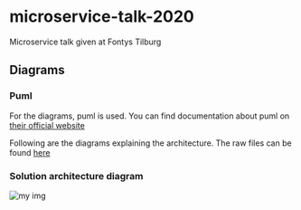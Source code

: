 # microservice-talk-2020
Microservice talk given at Fontys Tilburg


## Diagrams

### Puml
For the diagrams, puml is used. You can find documentation about puml on [their official website](https://www.plantuml.com/)

Following are the diagrams explaining the architecture. The raw files can be found [here](./puml+diagrams)

### Solution architecture diagram
![my img](https://www.plantuml.com/plantuml/img/VP8x3i8m44JxFOLBA29n0XGYH4S5Y7hZB2XAiC4V6fIx4-U3rag8YvKyC-jvXLFhq3Z_gE7boPCuahLufypeYWp0JTS56N6nxVY0Q8_I1NNt4vbtAQaJ2tIOe-sDVTvfB2EIxUWqqBsLh3Rhv4zPXghQIQczShoJoRFLp1y8fXi19CurmEkMiCu6bKNfIgqu5fDdiPW_O4qt0bQSQu3NBM4TZ5QELC6PhfJZivp5wQs19Ce5Y9_RGDGcaW0mLa7QZlRBV040)

